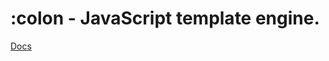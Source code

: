 <!-- ![Banner](./images/banner.png) -->

# :colon - JavaScript template engine.

[Docs](https://colonjs.github.io/#/)
